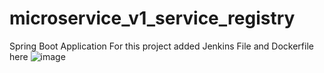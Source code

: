 # microservice_v1_service_registry
Spring Boot Application 
For this project added Jenkins File and Dockerfile here 
![image](https://github.com/Loki-1/microservice_v1_service_registry/assets/134843197/b724667c-40d9-44fe-ba1d-514cf2a98670)

